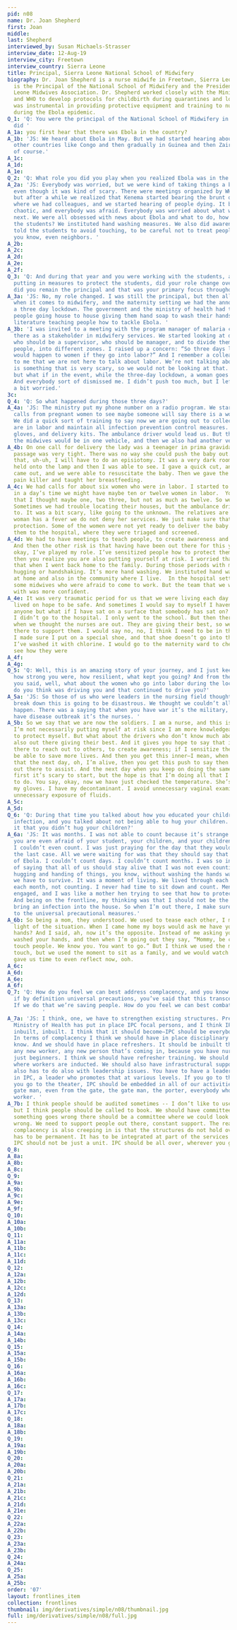 ```yaml
---
pid: n08
name: Dr. Joan Shepherd
first: Joan
middle: 
last: Shepherd
interviewed_by: Susan Michaels-Strasser
interview_date: 12-Aug-19
interview_city: Freetown
interview_country: Sierra Leone
title: Principal, Sierra Leone National School of Midwifery
biography: Dr. Joan Shepherd is a nurse midwife in Freetown, Sierra Leone. Dr. Shepherd
  is the Principal of the National School of Midwifery and the President of the Sierra
  Leone Midwives Association. Dr. Shepherd worked closely with the Ministry of Health
  and WHO to develop protocols for childbirth during quarantines and lockdowns. She
  was instrumental in providing protective equipment and training to nurses and midwives
  during the Ebola epidemic.
Q_1: 'Q: You were the principal of the National School of Midwifery in 2014, when
  did '
A_1a: you first hear that there was Ebola in the country? 
A_1b: 'JS: We heard about Ebola in May. But we had started hearing about Ebola in
  other countries like Congo and then gradually in Guinea and then Zaire, and Liberia,
  of course.'
A_1c: 
A_1d: 
A_1e: 
Q_2: 'Q: What role you did you play when you realized Ebola was in the country?'
A_2a: 'JS: Everybody was worried, but we were kind of taking things a bit lightly
  even though it was kind of scary. There were meetings organized by WHO and the ministry,
  but after a while we realized that Kenema started bearing the brunt of the disease,
  where we had colleagues, and we started hearing of people dying. It became very
  chaotic, and everybody was afraid. Everybody was worried about what would happen
  next. We were all obsessed with news about Ebola and what to do, how do we protect
  the students? We instituted hand washing measures. We also did awareness and sensitization,
  told the students to avoid touching, to be careful not to treat people at home,
  you know, even neighbors. '
A_2b: 
A_2c: 
A_2d: 
A_2e: 
A_2f: 
Q_3: 'Q: And during that year and you were working with the students, and you started
  putting in measures to protect the students, did your role change over time, or
  did you remain the principal and that was your primary focus throughout 2014?'
A_3a: 'JS: No, my role changed. I was still the principal, but then all of a sudden
  when it comes to midwifery, and the maternity setting we had the announcement of
  a three day lockdown. The government and the ministry of health had teams of young
  people going house to house giving them hand soap to wash their hands, pamphlets,
  literature teaching people how to tackle Ebola. '
A_3b: 'I was invited to a meeting with the program manager of malaria control. I was
  there as a stakeholder in midwifery services. We started looking at different zones,
  who should be a supervisor, who should be manager, and to divide them, the different
  people, into different zones. I raised up a concern: “So three days lockdown. What
  would happen to women if they go into labor?” And I remember a colleague saying
  to me that we are not here to talk about labor. We’re not talking about women. Ebola
  is something that is very scary, so we would not be looking at that. And I said,
  but what if in the event, while the three-day lockdown, a woman goes into labor?
  And everybody sort of dismissed me. I didn’t push too much, but I left the meeting
  a bit worried.'
3c: 
Q_4: 'Q: So what happened during those three days?'
A_4a: 'JS: The ministry put my phone number on a radio program. We started receiving
  calls from pregnant women to see maybe someone will say there is a woman in labor.
  We did a quick sort of training to say now we are going out to collect women who
  are in labor and maintain all infection prevention control measures. We had a thermometer,
  gloves, and delivery kits. The ambulance driver would lead us. But then some of
  the midwives would be in one vehicle, and then we also had another vehicle. '
A_4b: On one call for delivery the lady was a teenager in prima gravida. Her vaginal
  passage was very tight. There was no way she could push the baby out. I realize
  that, uh-uh, I will have to do an episiotomy. It was a very dark room. The nurses
  held onto the lamp and then I was able to see. I gave a quick cut, and the baby
  came out, and we were able to resuscitate the baby. Then we gave the woman antibiotic
  pain killer and taught her breastfeeding. 
A_4c: We had calls for about six women who were in labor. I started to realize that
  in a day’s time we might have maybe ten or twelve women in labor.  You know, I said
  that I thought maybe one, two three, but not as much as twelve. So we went around.
  Sometimes we had trouble locating their houses, but the ambulance driver was able
  to. It was a bit scary, like going to the unknown. The relatives are there. If a
  woman has a fever we do not deny her services. We just make sure that we take proper
  protection. Some of the women were not yet ready to deliver the baby. So we took
  them to the hospital, where they were triaged and screened. 
A_4d: We had to have meetings to teach people, to create awareness and sensitization.
  And then the other risk is that having have been out there for this you are thinking,
  okay, I’ve played my role. I’ve sensitized people how to protect themselves, but
  then you realize you are also putting yourself at risk. I worried that after all
  that when I went back home to the family. During those periods with my kids, no
  hugging or handshaking. It’s more hand washing. We instituted hand washing measures
  at home and also in the community where I live.  In the hospital setting we had
  some midwives who were afraid to come to work. But the team that we were working
  with was more confident.
A_4e: It was very traumatic period for us that we were living each day. Each day we
  lived on hope to be safe. And sometimes I would say to myself I haven’t touched
  anyone but what if I have sat on a surface that somebody has sat on? I said, no,
  I didn’t go to the hospital. I only went to the school. But then there are times
  when we thought the nurses are out. They are giving their best, so we need to be
  there to support them. I would say no, no, I think I need to be in the hospital.
  I made sure I put on a special shoe, and that shoe doesn’t go into the house unless
  I’ve washed it with chlorine. I would go to the maternity ward to check on the midwives,
  see how they were
A_4f: 
A_4g: 
Q_5: 'Q: Well, this is an amazing story of your journey, and I just keep thinking
  how strong you were, how resilient, what kept you going? And from the beginning
  you said, well, what about the women who go into labor during the lock down? What
  do you think was driving you and that continued to drive you?'
A_5a: 'JS: So those of us who were leaders in the nursing field thought that if we
  break down this is going to be disastrous. We thought we couldn’t allow this to
  happen. There was a saying that when you have war it’s the military, and when you
  have disease outbreak it’s the nurses. '
A_5b: So we say that we are now the soldiers. I am a nurse, and this is the only way.
  I’m not necessarily putting myself at risk since I am more knowledgeable about how
  to protect myself. But what about the drivers who don’t know much about IPC? They’re
  also out there giving their best. And it gives you hope to say that if I go out
  there to reach out to others, to create awareness; if I sensitize them, then I will
  be able to save more lives. And then you get this inner—I mean, when you realize
  that the next day, oh, I’m alive, then you get this push to say then I need to be
  out there to assist. And the next day when you keep on doing the same thing. At
  first it’s scary to start, but the hope is that I’m doing all that I’m supposed
  to do. You say, okay, now we have just checked the temperature. She’s fine. I have
  my gloves. I have my decontaminant. I avoid unnecessary vaginal examination. I avoid
  unnecessary exposure of fluids. 
A_5c: 
A_5d: 
Q_6: 'Q: During that time you talked about how you educated your children to prevent
  infection, and you talked about not being able to hug your children. How long was
  it that you didn’t hug your children?'
A_6a: 'JS: It was months. I was not able to count because it’s strange. It’s like
  you are even afraid of your student, your children, and your children are afraid.
  I couldn’t even count. I was just praying for the day that they would say this is
  the last case. All we were waiting for was that they should say that we are freed
  of Ebola. I couldn’t count days. I couldn’t count months. I was so involved in terms
  of saying that all of us should stay alive that I was not even counting. For me,
  hugging and handing of things, you know, without washing the hands was, it’s a moment
  we have to survive. It was a moment of living. We lived through each day, each week,
  each month, not counting. I never had time to sit down and count. Mentally I was
  engaged, and I was like a mother hen trying to see that how to protect the family.
  And being on the frontline, my thinking was that I should not be the one who should
  bring an infection into the house. So when I’m out there, I make sure that I adhere
  to the universal precautional measures.'
A_6b: So being a mom, they understood. We used to tease each other, I mean to make
  light of the situation. When I came home my boys would ask me have you washed your
  hands? And I said, ah, now it’s the opposite. Instead of me asking you whether you’ve
  washed your hands, and then when I’m going out they say, “Mommy, be careful. Don’t
  touch people. We know you. You want to go.” But I think we used the moment—we didn’t
  touch, but we used the moment to sit as a family, and we would watch the TV. It
  gave us time to even reflect now, ooh. 
A_6c: 
A_6d: 
A_6e: 
A_6f: 
Q_7: 'Q: How do you feel we can best address complacency, and you know what to do
  if by definition universal precautions, you’ve said that this transcends everything?
  If we do that we’re saving people. How do you feel we can best combat complacency?
           '
A_7a: 'JS: I think, one, we have to strengthen existing structures. Presently the
  Ministry of Health has put in place IPC focal persons, and I think IPC should be
  inbuilt, inbuilt. I think that it should become—IPC should be everybody’s responsibility.
  In terms of complacency I think we should have in place disciplinary measures, you
  know. And we should have in place refreshers. It should be inbuilt that anybody,
  any new worker, any new person that’s coming in, because you have nurses who are
  just beginners. I think we should have refresher training. We should have orientation
  where workers are inducted. We should also have infrastructural support. Compliance
  also has to do also with leadership issues. You have to have a leader who believes
  in IPC, a leader who promotes that at various levels. If you go to the laboratory,
  you go to the theater, IPC should be embedded in all of our activities, even the
  gate man, even from the gate, the gate man, the porter, everybody who’s a healthcare
  worker. '
A_7b: I think people should be audited sometimes -- I don’t like to use the word audited,
  but I think people should be called to book. We should have committees where if
  something goes wrong there should be a committee where we could look at what went
  wrong. We need to support people out there, constant support. The reason why the
  complacency is also creeping in is that the structures do not hold over time. It
  has to be permanent. It has to be integrated at part of the services that we offer.
  IPC should not be just a unit. IPC should be all over, wherever you go.
Q_8: 
A_8a: 
A_8b: 
A_8c: 
Q_9: 
A_9a: 
A_9b: 
A_9c: 
A_9e: 
A_9f: 
Q_10: 
A_10a: 
A_10b: 
Q_11: 
A_11a: 
A_11b: 
A_11c: 
A_11d: 
Q_12: 
A_12a: 
A_12b: 
A_12c: 
A_12d: 
Q_13: 
A_13a: 
A_13b: 
A_13c: 
Q_14: 
A_14a: 
A_14b: 
Q_15: 
A_15a: 
A_15b: 
Q_16: 
A_16a: 
A_16b: 
A_16c: 
Q_17: 
A_17a: 
A_17b: 
A_17c: 
Q_18: 
A_18a: 
A_18b: 
Q_19: 
A_19a: 
A_19b: 
Q_20: 
A_20a: 
A_20b: 
Q_21: 
A_21a: 
A_21b: 
A_21c: 
A_21d: 
A_21e: 
Q_22: 
A_22a: 
A_22b: 
Q_23: 
A_23a: 
A_23b: 
Q_24: 
A_24a: 
Q_25: 
A_25a: 
A_25b: 
order: '07'
layout: frontlines_item
collection: frontlines
thumbnail: img/derivatives/simple/n08/thumbnail.jpg
full: img/derivatives/simple/n08/full.jpg
---
```

